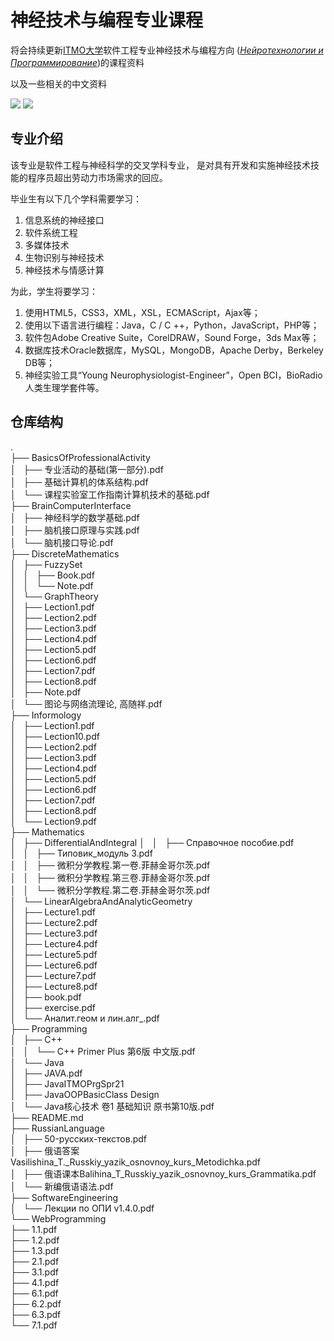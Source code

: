 # 神经技术与编程专业课程
将会持续更新[ITMO大学](https://cn.itmo.ru/cn/)软件工程专业神经技术与编程方向 (*[Нейротехнологии и Программирование](https://abit.itmo.ru/program/14552/#passport)*)的课程资料

以及一些相关的中文资料

![](https://img.shields.io/badge/wechat-Spbgzh-green)      	![](https://img.shields.io/badge/mail-spbgzh%40niuitmo.ru-blue)

## 专业介绍
该专业是软件工程与神经科学的交叉学科专业，
是对具有开发和实施神经技术技能的程序员超出劳动力市场需求的回应。

毕业生有以下几个学科需要学习：

 1. 信息系统的神经接口
 2. 软件系统工程
 3. 多媒体技术
 4. 生物识别与神经技术
 5. 神经技术与情感计算

为此，学生将要学习：
 1. 使用HTML5，CSS3，XML，XSL，ECMAScript，Ajax等；
 2. 使用以下语言进行编程：Java，C / C ++，Python，JavaScript，PHP等；
 3. 软件包Adobe Creative Suite，CorelDRAW，Sound Forge，3ds Max等；
 4. 数据库技术Oracle数据库，MySQL，MongoDB，Apache Derby，Berkeley DB等；
 5. 神经实验工具“Young Neurophysiologist-Engineer”，Open BCI，BioRadio人类生理学套件等。

## 仓库结构
.  
├── BasicsOfProfessionalActivity  
│   ├── 专业活动的基础(第一部分).pdf  
│   ├── 基础计算机的体系结构.pdf  
│   └── 课程实验室工作指南计算机技术的基础.pdf  
├── BrainComputerInterface  
│   ├── 神经科学的数学基础.pdf  
│   ├── 脑机接口原理与实践.pdf  
│   └── 脑机接口导论.pdf   
├── DiscreteMathematics  
│   ├── FuzzySet  
│   │   ├── Book.pdf  
│   │   └── Note.pdf  
│   └── GraphTheory  
│       ├── Lection1.pdf  
│       ├── Lection2.pdf  
│       ├── Lection3.pdf  
│       ├── Lection4.pdf  
│       ├── Lection5.pdf  
│       ├── Lection6.pdf  
│       ├── Lection7.pdf  
│       ├── Lection8.pdf  
│       ├── Note.pdf  
│       └── 图论与网络流理论, 高随祥.pdf  
├── Informology  
│   ├── Lection1.pdf  
│   ├── Lection10.pdf  
│   ├── Lection2.pdf  
│   ├── Lection3.pdf  
│   ├── Lection4.pdf  
│   ├── Lection5.pdf  
│   ├── Lection6.pdf  
│   ├── Lection7.pdf  
│   ├── Lection8.pdf  
│   └── Lection9.pdf  
├── Mathematics  
│   ├── DifferentialAndIntegral 
│   │   ├── Справочное пособие.pdf  
│   │   ├── Типовик_модуль 3.pdf  
│   │   ├── 微积分学教程.第一卷.菲赫金哥尔茨.pdf  
│   │   ├── 微积分学教程.第三卷.菲赫金哥尔茨.pdf  
│   │   └── 微积分学教程.第二卷.菲赫金哥尔茨.pdf  
│   └── LinearAlgebraAndAnalyticGeometry  
│       ├── Lecture1.pdf  
│       ├── Lecture2.pdf  
│       ├── Lecture3.pdf  
│       ├── Lecture4.pdf  
│       ├── Lecture5.pdf  
│       ├── Lecture6.pdf  
│       ├── Lecture7.pdf  
│       ├── Lecture8.pdf  
│       ├── book.pdf  
│       ├── exercise.pdf  
│       └── Аналит.геом и лин.алг_.pdf  
├── Programming  
│   ├── C++  
│   │   └── C++ Primer Plus 第6版 中文版.pdf  
│   └── Java  
│       ├── JAVA.pdf  
│       ├── JavaITMOPrgSpr21  
│       ├── JavaOOPBasicClass Design  
│       └── Java核心技术  卷1  基础知识  原书第10版.pdf  
├── README.md  
├── RussianLanguage  
│   ├── 50-русских-текстов.pdf  
│   ├── 俄语答案Vasilishina_T._Russkiy_yazik_osnovnoy_kurs_Metodichka.pdf  
│   ├── 俄语课本Balihina_T_Russkiy_yazik_osnovnoy_kurs_Grammatika.pdf  
│   └── 新编俄语语法.pdf  
├── SoftwareEngineering  
│   └── Лекции по ОПИ v1.4.0.pdf  
└── WebProgramming  
    ├── 1.1.pdf  
    ├── 1.2.pdf  
    ├── 1.3.pdf  
    ├── 2.1.pdf  
    ├── 3.1.pdf  
    ├── 4.1.pdf  
    ├── 6.1.pdf  
    ├── 6.2.pdf  
    ├── 6.3.pdf  
    └── 7.1.pdf  



